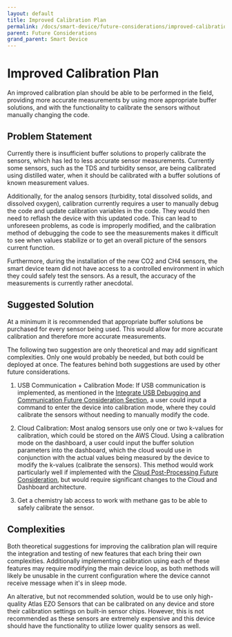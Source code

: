 ```yaml
---
layout: default
title: Improved Calibration Plan
permalink: /docs/smart-device/future-considerations/improved-calibration-plan/
parent: Future Considerations
grand_parent: Smart Device
---
```


# Improved Calibration Plan

An improved calibration plan should be able to be performed in the field, providing more accurate measurements by using more appropriate buffer solutions, and with the functionality to calibrate the sensors without manually changing the code.

## Problem Statement

Currently there is insufficient buffer solutions to properly calibrate the sensors, which has led to less accurate sensor measurements. Currently some sensors, such as the TDS and turbidity sensor, are being calibrated using distilled water, when it should be calibrated with a buffer solutions of known measurement values.

Additionally, for the analog sensors (turbidity, total dissolved solids, and dissolved oxygen), calibration currently requires a user to manually debug the code and update calibration variables in the code. They would then need to reflash the device with this updated code. This can lead to unforeseen problems, as code is improperly modified, and the calibration method of debugging the code to see the measurements makes it difficult to see when values stabilize or to get an overall picture of the sensors current function.

Furthermore, during the installation of the new CO2 and CH4 sensors, the smart device team did not have access to a controlled environment in which they could safely test the sensors. As a result, the accuracy of the measurements is currently rather anecdotal.

## Suggested Solution

At a minimum it is recommended that appropriate buffer solutions be purchased for every sensor being used. This would allow for more accurate calibration and therefore more accurate measurements.

The following two suggestion are only theoretical and may add significant complexities. Only one would probably be needed, but both could be deployed at once. The features behind both suggestions are used by other future considerations.

1. USB Communication + Calibration Mode: If USB communication is implemented, as mentioned in the [Integrate USB Debugging and Communication Future Consideration Section](https://bcit-reseach-long-term-issp.github.io/docs/smart-device/future-considerations/integrate-usb-debugging-and-communication/), a user could input a command to enter the device into calibration mode, where they could calibrate the sensors without needing to manually modify the code.

2. Cloud Calibration: Most analog sensors use only one or two k-values for calibration, which could be stored on the AWS Cloud. Using a calibration mode on the dashboard, a user could input the buffer solution parameters into the dashboard, which the cloud would use in conjunction with the actual values being measured by the device to modify the k-values (calibrate the sensors). This method would work particularly well if implemented with the [Cloud Post-Processing Future Consideration](https://bcit-reseach-long-term-issp.github.io/docs/smart-device/future-considerations/cloud-post-processing/), but would require significant changes to the Cloud and Dashboard architecture.

3. Get a chemistry lab access to work with methane gas to be able to safely calibrate the sensor.

## Complexities

Both theoretical suggestions for improving the calibration plan will require the integration and testing of new features that each bring their own complexities. Additionally implementing calibration using each of these features may require modifying the main device loop, as both methods will likely be unusable in the current configuration where the device cannot receive message when it's in sleep mode.

An alterative, but not recommended solution, would be to use only high-quality Atlas EZO Sensors that can be calibrated on any device and store their calibration settings on built-in sensor chips. However, this is not recommended as these sensors are extremely expensive and this device should have the functionality to utilize lower quality sensors as well.
